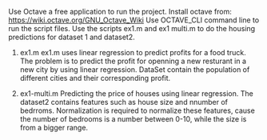 Use Octave a free application to run the project.
Install octave from:   https://wiki.octave.org/GNU_Octave_Wiki
Use OCTAVE_CLI command line to run the script files.
Use the scripts ex1.m and ex1 multi.m to do the housing predictions for dataset 1 and dataset2.

1) ex1.m
ex1.m uses linear regression to predict profits for a food truck. The problem is to predict the profit for openning a new resturant in a new city by using linear regression.
DataSet contain the population of different cities and their corresponding profit.

2) ex1-multi.m
Predicting the price of houses using linear regression.
The dataset2 contains features such as house size and nnumber of bedrroms. Normalization is required to normalize these features, cause the number of bedrooms is a number between 0-10, while the size is from a bigger range.

